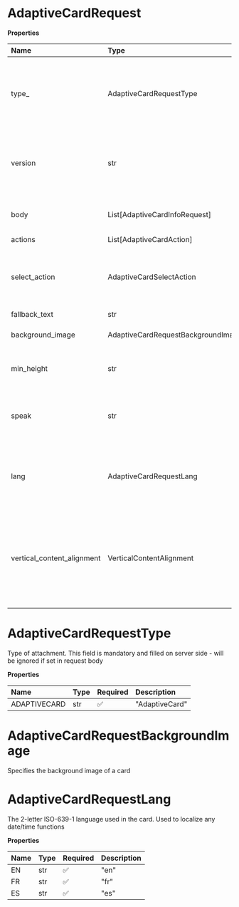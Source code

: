 # AdaptiveCardRequest

**Properties**

| Name                       | Type                               | Required | Description                                                                                                                                            |
| :------------------------- | :--------------------------------- | :------- | :----------------------------------------------------------------------------------------------------------------------------------------------------- |
| type\_                     | AdaptiveCardRequestType            | ✅       | Type of attachment. This field is mandatory and filled on server side - will be ignored if set in request body                                         |
| version                    | str                                | ✅       | Version. This field is mandatory and filled on server side - will be ignored if set in request body                                                    |
| body                       | List[AdaptiveCardInfoRequest]      | ❌       | List of adaptive cards with the detailed information                                                                                                   |
| actions                    | List[AdaptiveCardAction]           | ❌       |                                                                                                                                                        |
| select_action              | AdaptiveCardSelectAction           | ❌       | An action that will be invoked when the card is tapped or selected. `Action.ShowCard` is not supported                                                 |
| fallback_text              | str                                | ❌       |                                                                                                                                                        |
| background_image           | AdaptiveCardRequestBackgroundImage | ❌       | Specifies the background image of a card                                                                                                               |
| min_height                 | str                                | ❌       | Specifies the minimum height of the card in pixels                                                                                                     |
| speak                      | str                                | ❌       | Specifies what should be spoken for this entire card. This is simple text or SSML fragment                                                             |
| lang                       | AdaptiveCardRequestLang            | ❌       | The 2-letter ISO-639-1 language used in the card. Used to localize any date/time functions                                                             |
| vertical_content_alignment | VerticalContentAlignment           | ❌       | Defines how the content should be aligned vertically within the container. Only relevant for fixed-height cards, or cards with a `minHeight` specified |

# AdaptiveCardRequestType

Type of attachment. This field is mandatory and filled on server side - will be ignored if set in request body

**Properties**

| Name         | Type | Required | Description    |
| :----------- | :--- | :------- | :------------- |
| ADAPTIVECARD | str  | ✅       | "AdaptiveCard" |

# AdaptiveCardRequestBackgroundImage

Specifies the background image of a card

# AdaptiveCardRequestLang

The 2-letter ISO-639-1 language used in the card. Used to localize any date/time functions

**Properties**

| Name | Type | Required | Description |
| :--- | :--- | :------- | :---------- |
| EN   | str  | ✅       | "en"        |
| FR   | str  | ✅       | "fr"        |
| ES   | str  | ✅       | "es"        |

<!-- This file was generated by liblab | https://liblab.com/ -->
